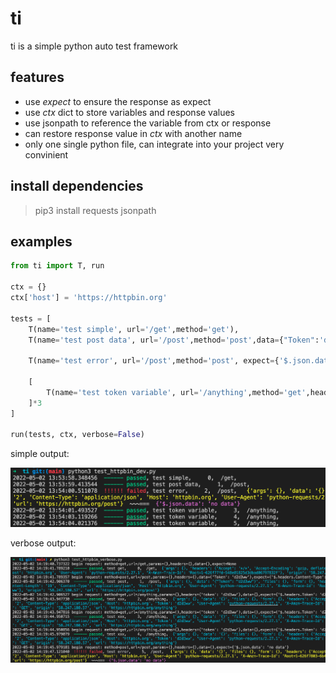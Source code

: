 # ti
ti is a simple python auto test framework

## features

* use *expect* to ensure the response as expect
* use *ctx* dict to store variables and response values
* use jsonpath to reference the variable from ctx or response
* can restore response value in *ctx* with another name
* only one single python file, can integrate into your project very convinient

## install dependencies

> pip3 install requests jsonpath

## examples

```python
from ti import T, run

ctx = {}
ctx['host'] = 'https://httpbin.org'

tests = [
    T(name='test simple', url='/get',method='get'),
    T(name='test post data', url='/post',method='post',data={"Token":'d2d3ww'}, expect={'$.headers.Content-Type': 'application/json','$.json.Token':'d2d3ww'},ctx={'login_token':'$.json.Token'},

    T(name='test error', url='/post',method='post', expect={'$.json.data':'no data'}),

    [
        T(name='test token variable', url='/anything',method='get',headers={'token':'$.login_token'},expect={'$.headers.Token':'d2d3ww'}),
    ]*3
]

run(tests, ctx, verbose=False)
```

simple output:

![output](output.png)

verbose output:

![output2](output2.png)